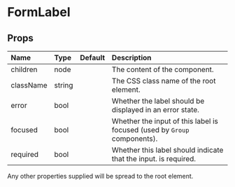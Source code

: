 FormLabel
=========



Props
-----

| Name | Type | Default | Description |
|:-----|:-----|:--------|:------------|
| children | node |  | The content of the component. |
| className | string |  | The CSS class name of the root element. |
| error | bool |  | Whether the label should be displayed in an error state. |
| focused | bool |  | Whether the input of this label is focused (used by `Group` components). |
| required | bool |  | Whether this label should indicate that the input. is required. |

Any other properties supplied will be spread to the root element.
